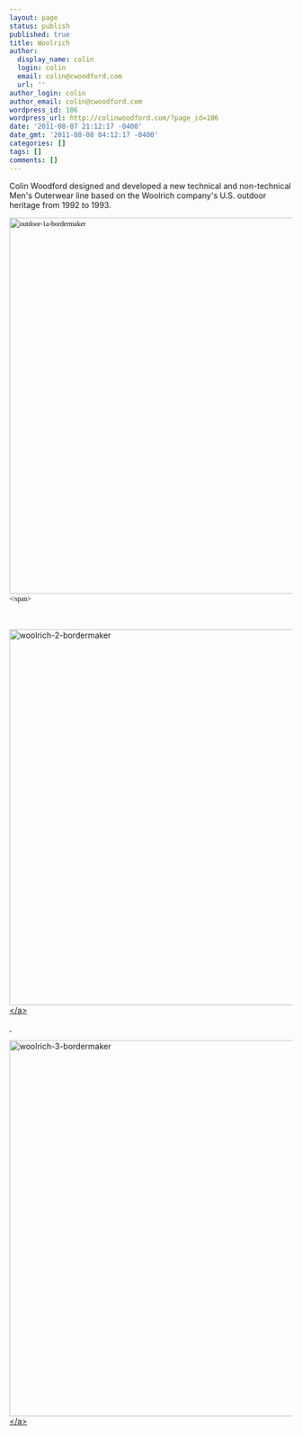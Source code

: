 ```yaml
---
layout: page
status: publish
published: true
title: Woolrich
author:
  display_name: colin
  login: colin
  email: colin@cwoodford.com
  url: ''
author_login: colin
author_email: colin@cwoodford.com
wordpress_id: 106
wordpress_url: http://colinwoodford.com/?page_id=106
date: '2011-08-07 21:12:17 -0400'
date_gmt: '2011-08-08 04:12:17 -0400'
categories: []
tags: []
comments: []
---
```

<p>Colin Woodford designed and developed a new technical and non-technical Men's Outerwear line based on the Woolrich company's U.S. outdoor heritage from 1992 to 1993.</p>
<p><span class="Apple-style-span" style="color: #000000; font-family: Georgia, 'Times New Roman', 'Bitstream Charter', Times, serif; font-size: 12px; line-height: 18px;"><img class="ngg-singlepic ngg-center" alt="outdoor-1a-bordermaker" src="http:&#47;&#47;colinwoodforddesign.com&#47;wp-content&#47;gallery&#47;woolrich&#47;thumbs&#47;thumbs_outdoor-1a-bordermaker.jpg" width="538" height="668" &#47;><&#47;span></p>
<p>&nbsp;</p>
<p><a title="" href="http:&#47;&#47;colinwoodforddesign.com&#47;wp-content&#47;gallery&#47;woolrich&#47;woolrich-2-bordermaker.jpg"><img class="ngg-singlepic ngg-center" alt="woolrich-2-bordermaker" src="http:&#47;&#47;colinwoodforddesign.com&#47;wp-content&#47;gallery&#47;woolrich&#47;thumbs&#47;thumbs_woolrich-2-bordermaker.jpg" width="538" height="668" &#47;><&#47;a></p>
<p>&nbsp;</p>
<p><a title="" href="http:&#47;&#47;colinwoodforddesign.com&#47;wp-content&#47;gallery&#47;woolrich&#47;woolrich-3-bordermaker.jpg"><img class="ngg-singlepic ngg-center" alt="woolrich-3-bordermaker" src="http:&#47;&#47;colinwoodforddesign.com&#47;wp-content&#47;gallery&#47;woolrich&#47;thumbs&#47;thumbs_woolrich-3-bordermaker.jpg" width="538" height="668" &#47;><&#47;a></p>
